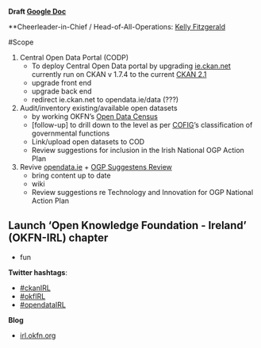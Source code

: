 **Draft [Google Doc](https://docs.google.com/document/d/1zLFznrdTQih82Y8CVKY4AG5gnBkt-6jeU_l-TM88fUQ/edit?pli=1#)**

**Cheerleader-in-Chief / Head-of-All-Operations: [Kelly Fitzgerald](https://twitter.com/CeallaighnicG)

#Scope
1. Central Open Data Portal (CODP)
     + To deploy Central Open Data portal by upgrading [ie.ckan.net]() currently run on CKAN v 1.7.4 to the current [CKAN 2.1](https://github.com/okfn/ckan)
     + upgrade front end
     + upgrade back end
     + redirect ie.ckan.net to opendata.ie/data (???)
2. Audit/inventory existing/available open datasets
     + by working OKFN’s [Open Data Census](http://blog.okfn.org/2013/09/05/open-data-census-join-the-global-citizen-effort-to-assess-the-state-of-government-data/)
     + [follow-up] to drill down to the level as per [COFIG](http://unstats.un.org/unsd/cr/registry/regcst.asp?Cl=4)’s classification of governmental functions
     + Link/upload open datasets to COD
     + Review suggestions for inclusion in the Irish National OGP Action Plan
3. Revive [opendata.ie](www.opendata.ie) + [OGP Suggestens Review](https://docs.google.com/viewer?a=v&pid=gmail&attid=0.1&thid=1414b2beea748436&mt=application/pdf&url=https://mail.google.com/mail/u/0/?ui%3D2%26ik%3D0853e0415d%26view%3Datt%26th%3D1414b2beea748436%26attid%3D0.1%26disp%3Dsafe%26realattid%3Df_hlxs0e3r0%26zw&sig=AHIEtbQom2Bx75VYauxDL-DAKChfcfzQCg) 
     + bring content up to date
     + wiki
     + Review suggestions re Technology and Innovation for OGP National Action Plan
     

## Launch ‘Open Knowledge Foundation - Ireland’ (OKFN-IRL) chapter
   + fun



**Twitter hashtags**: 
+ [#ckanIRL](https://twitter.com/search?q=%23ckanIRL&src=typd)
+ [#okfIRL](https://twitter.com/search?q=%23okfIRL&mode=relevance&src=typd)
+ [#opendataIRL](https://twitter.com/search?src=typd&q=%23opendataIRL)

**Blog**
+ [irl.okfn.org](irl.okfn.org/crm)
